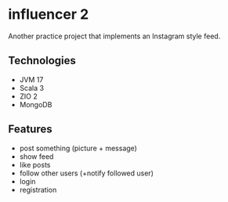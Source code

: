 # influencer 2
Another practice project that implements an Instagram style feed.

## Technologies
* JVM 17
* Scala 3
* ZIO 2
* MongoDB

## Features
* post something (picture + message)
* show feed
* like posts
* follow other users (+notify followed user)
* login
* registration
